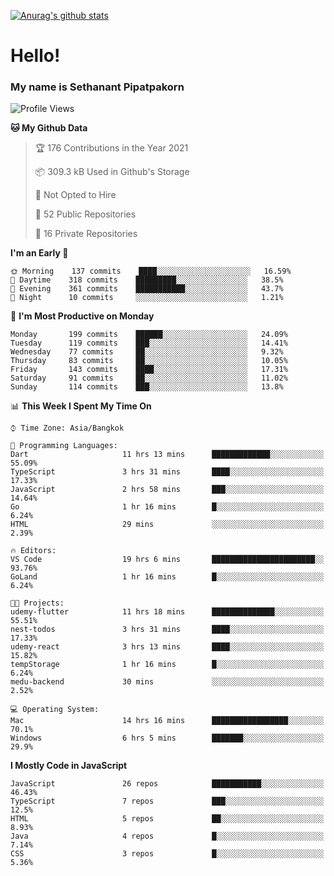 [![Anurag's github stats](https://github-readme-stats.vercel.app/api?username=thetkpark&count_private=true&show_icons=true&theme=dracula)](https://github.com/anuraghazra/github-readme-stats)

# Hello!
### My name is Sethanant Pipatpakorn

<!--START_SECTION:waka-->
![Profile Views](http://img.shields.io/badge/Profile%20Views-7-blue)

**🐱 My Github Data** 

> 🏆 176 Contributions in the Year 2021
 > 
> 📦 309.3 kB Used in Github's Storage 
 > 
> 🚫 Not Opted to Hire
 > 
> 📜 52 Public Repositories 
 > 
> 🔑 16 Private Repositories  
 > 
**I'm an Early 🐤** 

```text
🌞 Morning    137 commits    ████░░░░░░░░░░░░░░░░░░░░░   16.59% 
🌆 Daytime    318 commits    █████████░░░░░░░░░░░░░░░░   38.5% 
🌃 Evening    361 commits    ███████████░░░░░░░░░░░░░░   43.7% 
🌙 Night      10 commits     ░░░░░░░░░░░░░░░░░░░░░░░░░   1.21%

```
📅 **I'm Most Productive on Monday** 

```text
Monday       199 commits    ██████░░░░░░░░░░░░░░░░░░░   24.09% 
Tuesday      119 commits    ███░░░░░░░░░░░░░░░░░░░░░░   14.41% 
Wednesday    77 commits     ██░░░░░░░░░░░░░░░░░░░░░░░   9.32% 
Thursday     83 commits     ██░░░░░░░░░░░░░░░░░░░░░░░   10.05% 
Friday       143 commits    ████░░░░░░░░░░░░░░░░░░░░░   17.31% 
Saturday     91 commits     ██░░░░░░░░░░░░░░░░░░░░░░░   11.02% 
Sunday       114 commits    ███░░░░░░░░░░░░░░░░░░░░░░   13.8%

```


📊 **This Week I Spent My Time On** 

```text
⌚︎ Time Zone: Asia/Bangkok

💬 Programming Languages: 
Dart                     11 hrs 13 mins      █████████████░░░░░░░░░░░░   55.09% 
TypeScript               3 hrs 31 mins       ████░░░░░░░░░░░░░░░░░░░░░   17.33% 
JavaScript               2 hrs 58 mins       ███░░░░░░░░░░░░░░░░░░░░░░   14.64% 
Go                       1 hr 16 mins        █░░░░░░░░░░░░░░░░░░░░░░░░   6.24% 
HTML                     29 mins             ░░░░░░░░░░░░░░░░░░░░░░░░░   2.39%

🔥 Editors: 
VS Code                  19 hrs 6 mins       ███████████████████████░░   93.76% 
GoLand                   1 hr 16 mins        █░░░░░░░░░░░░░░░░░░░░░░░░   6.24%

🐱‍💻 Projects: 
udemy-flutter            11 hrs 18 mins      ██████████████░░░░░░░░░░░   55.51% 
nest-todos               3 hrs 31 mins       ████░░░░░░░░░░░░░░░░░░░░░   17.33% 
udemy-react              3 hrs 13 mins       ████░░░░░░░░░░░░░░░░░░░░░   15.82% 
tempStorage              1 hr 16 mins        █░░░░░░░░░░░░░░░░░░░░░░░░   6.24% 
medu-backend             30 mins             ░░░░░░░░░░░░░░░░░░░░░░░░░   2.52%

💻 Operating System: 
Mac                      14 hrs 16 mins      █████████████████░░░░░░░░   70.1% 
Windows                  6 hrs 5 mins        ███████░░░░░░░░░░░░░░░░░░   29.9%

```

**I Mostly Code in JavaScript** 

```text
JavaScript               26 repos            ███████████░░░░░░░░░░░░░░   46.43% 
TypeScript               7 repos             ███░░░░░░░░░░░░░░░░░░░░░░   12.5% 
HTML                     5 repos             ██░░░░░░░░░░░░░░░░░░░░░░░   8.93% 
Java                     4 repos             █░░░░░░░░░░░░░░░░░░░░░░░░   7.14% 
CSS                      3 repos             █░░░░░░░░░░░░░░░░░░░░░░░░   5.36%

```



<!--END_SECTION:waka-->
